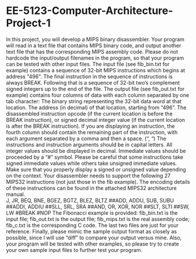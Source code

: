 # EE-5123-Computer-Architecture-Project-1
In this project, you will develop a MIPS binary disassembler. Your program will read in a text file that contains MIPS binary code, and output another text file that has the corresponding MIPS assembly code. Please do not hardcode the input/output filenames in the program, so that your program can be tested with other input files.
The input file (see fib_bin.txt for example) contains a sequence of 32-bit MIPS instructions which begins at address "496". The final instruction in the sequence of instructions is always BREAK. Following that is a sequence of 32-bit two’s complement signed integers up to the end of the file.
The output file (see fib_out.txt for example) contains four columns of data with each column separated by one tab character:
The binary string representing the 32-bit data word at that location.
The address (in decimal) of that location, starting from “496”.
The disassembled instruction opcode (if the current location is before the BREAK instruction), or signed decimal integer value (if the current location is after the BREAK instruction).
If you are displaying an instruction, the fourth column should contain the remaining part of the instruction, with each argument separated by a comma and then a space. (“, “)
The instructions and instruction arguments should be in capital letters. All integer values should be displayed in decimal. Immediate values should be proceeded by a “#” symbol. Please be careful that some instructions take signed immediate values while others take unsigned immediate values. Make sure that you properly display a signed or unsigned value depending on the context.
Your disassembler needs to support the following 27 MIPS32 instructions (not just those in the fib example). The encoding details of these instructions can be found in the attached MIPS32 architecture manual.
<br />J, JR, BEQ, BNE, BGEZ, BGTZ, BLEZ, BLTZ
##ADD, ADDU, SUB, SUBU
##ADDI, ADDIU
##SLL, SRL, SRA
##AND, OR, XOR, NOR
##SLT, SLTI
##SW, LW
#BREAK
#NOP
The Fibonacci example is provided: fib_bin.txt is the input file; fib_out.txt is the output file; fib_mips.txt is the real assembly code; fib_c.txt is the corresponding C code. The last two files are just for your reference.
Finally, please mimic the sample output format as closely as possible, since I will use “diff” to compare your output versus mine. Also, your program will be tested with other examples, so please try to create your own sample input files to further test your program.

